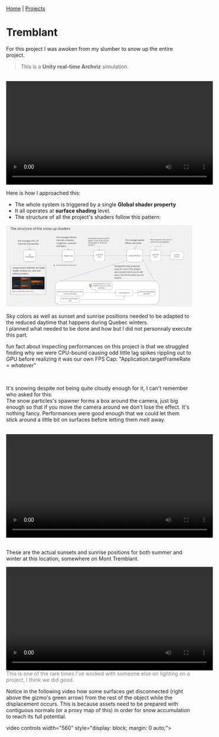 [Home](index.md) | [Projects](Projects.md) 

# Tremblant

For this project I was awoken from my slumber to snow up the entire project. 

>This is a **Unity real-time Archviz** simulation.

<br/>

<video controls width="560" style="display: block; margin: 0 auto;">
  <source src="Projects/Tremblant/PortfolioTremblant.mp4" type="video/mp4">
</video>
<span style="color: gray;"></span>  


Here is how I approached this:  
- The whole system is triggered by a single **Global shader property**  
- It all operates at **surface shading** level.  
- The structure of all the project's shaders follow this pattern:  
<img src="Projects/Tremblant/StructureofSnowup.PNG" alt="Structure" style="height: auto; width: auto">  
<span style="color: gray;"></span>

<br/>

Sky colors as well as sunset and sunrise positions needed to be adapted to the reduced daytime that happens during Quebec winters.  
I planned what needed to be done and how but I did not personnaly execute this part.  

fun fact about inspecting performances on this project is that we struggled finding why we were CPU-bound causing odd little lag spikes rippling out to GPU before realizing it was our own FPS Cap: "Application.targetFrameRate = *whatever*"



<br/>

It's snowing despite not being quite cloudy enough for it, I can't remember who asked for this.   
The snow particles's spawner forms a box around the camera, just big enough so that if you move the camera around we don't lose the effect. It's nothing fancy. Performances were good enough that we could let them stick around a little bit on surfaces before letting them melt away.  

<br/>

<video controls width="560" style="display: block; margin: 0 auto;">
  <source src="Projects/Tremblant/PortfolioTremblant2.mp4" type="video/mp4">
</video>
<span style="color: gray;"></span>  

<br/>

These are the actual sunsets and sunrise positions for both summer and winter at this location, somewhere on Mont Tremblant.  

<video controls width="560" style="display: block; margin: 0 auto;">
  <source src="Projects/Tremblant/PortfolioTremblant3.mp4" type="video/mp4">
</video>
<span style="color: gray;">This is one of the rare times I've worked with someone else on lighting on a project, I think we did good.</span>  

<br/>

Notice in the following video how some surfaces get disconnected (right above the gizmo's green arrow) from the rest of the object while the displacement occurs. This is because assets need to be prepared with contiguous normals (or a proxy map of this) in order for snow accumulation to reach its full potential.  

video controls width="560" style="display: block; margin: 0 auto;">
  <source src="Projects/Tremblant/Snow.mp4" type="video/mp4">
</video>
<span style="color: gray;"></span>  

<br/>
